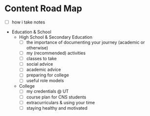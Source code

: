 # Content Road Map

- [ ] how i take notes
- Education & School
	- High School & Secondary Education
		- [ ] the importance of documenting your journey (academic or otherwise)
		- [ ] my (recommended) activities
		- [ ] classes to take
		- [ ] social advice
		- [ ] academic advice
		- [ ] preparing for college
		- [ ] useful role models
	- College
		- [ ] my credentials @ UT
		- [ ] course plan for CNS students
		- [ ] extracurriculars & using your time
		- [ ] staying healthy and motivated